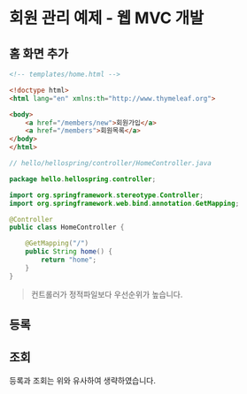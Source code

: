 # 회원 관리 예제 - 웹 MVC 개발

## 홈 화면 추가

``` html
<!-- templates/home.html -->

<!doctype html>
<html lang="en" xmlns:th="http://www.thymeleaf.org">

<body>
    <a href="/members/new">회원가입</a>
    <a href="/members">회원목록</a>
</body>
</html>
```

``` java
// hello/hellospring/controller/HomeController.java

package hello.hellospring.controller;

import org.springframework.stereotype.Controller;
import org.springframework.web.bind.annotation.GetMapping;

@Controller
public class HomeController {

    @GetMapping("/")
    public String home() {
        return "home";
    }
}
```

> 컨트롤러가 정적파일보다 우선순위가 높습니다.



## 등록

## 조회

등록과 조회는 위와 유사하여 생략하였습니다.